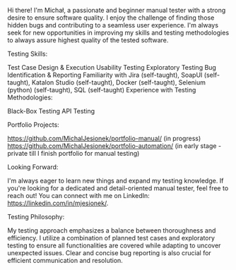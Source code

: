 Hi there! I'm Michał, a passionate and beginner manual tester with a strong desire to ensure software quality. I enjoy the challenge of finding those hidden bugs and contributing to a seamless user experience. I'm always seek for new opportunities in improving my skills and testing methodologies to always assure highest quality of the tested software.

Testing Skills:

Test Case Design & Execution
Usability Testing
Exploratory Testing
Bug Identification & Reporting
Familiarity with Jira (self-taught), SoapUI (self-taught), Katalon Studio (self-taught), Docker (self-taught), Selenium (python) (self-taught), SQL (self-taught)
Experience with Testing Methodologies:

Black-Box Testing
API Testing

Portfolio Projects:

https://github.com/MichalJesionek/portfolio-manual/ (in progress)
https://github.com/MichalJesionek/portfolio-automation/ (in early stage - private till I finish portfolio for manual testing)

Looking Forward:

I'm always eager to learn new things and expand my testing knowledge. If you're looking for a dedicated and detail-oriented manual tester, feel free to reach out! You can connect with me on LinkedIn: https://linkedin.com/in/mjesionek/.

Testing Philosophy:

My testing approach emphasizes a balance between thoroughness and efficiency. I utilize a combination of planned test cases and exploratory testing to ensure all functionalities are covered while adapting to uncover unexpected issues. Clear and concise bug reporting is also crucial for efficient communication and resolution.
